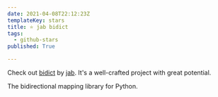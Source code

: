 ```yaml
---
date: 2021-04-08T22:12:23Z
templateKey: stars
title: ⭐ jab bidict
tags:
  - github-stars
published: True

---
```


Check out [bidict](https://github.com/jab/bidict) by [jab](https://github.com/jab). It's a well-crafted project with great potential.

The bidirectional mapping library for Python.
